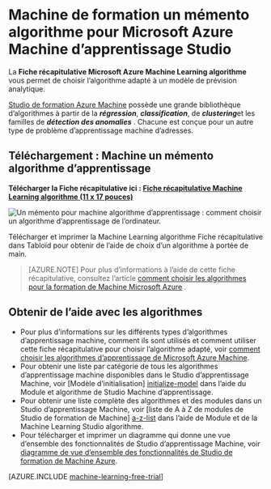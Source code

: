 <properties
    pageTitle="Poste un mémento algorithme d’apprentissage | Microsoft Azure"
    description="Une machine imprimable mémento d’algorithme d’apprentissage vous permet de choisir l’algorithme adapté à votre modèle de prévision dans le Studio d’apprentissage Machine Azure."
    keywords="algorithme mémento, Fiche récapitulative, algorithme d’apprentissage machine"
    services="machine-learning"
    documentationCenter=""
    authors="brohrer"
    manager="jhubbard"
    editor="cgronlun"/>

<tags
    ms.service="machine-learning"
    ms.workload="data-services"
    ms.tgt_pltfrm="na"
    ms.devlang="na"
    ms.topic="article"
    ms.date="08/09/2016"
    ms.author="brohrer;garye" />


# <a name="machine-learning-algorithm-cheat-sheet-for-microsoft-azure-machine-learning-studio"></a>Machine de formation un mémento algorithme pour Microsoft Azure Machine d’apprentissage Studio

La **Fiche récapitulative Microsoft Azure Machine Learning algorithme** vous permet de choisir l’algorithme adapté à un modèle de prévision analytique.

[Studio de formation Azure Machine](https://studio.azureml.net/) possède une grande bibliothèque d’algorithmes à partir de la ***régression***, ***classification***, de ***clustering***et les familles de ***détection des anomalies*** . Chacune est conçue pour un autre type de problème d’apprentissage machine d’adresses.


## <a name="download-machine-learning-algorithm-cheat-sheet"></a>Téléchargement : Machine un mémento algorithme d’apprentissage

**Télécharger la Fiche récapitulative ici : [Fiche récapitulative Machine Learning algorithme (11 x 17 pouces)](http://download.microsoft.com/download/A/6/1/A613E11E-8F9C-424A-B99D-65344785C288/microsoft-machine-learning-algorithm-cheat-sheet-v6.pdf)**

![Un mémento pour machine algorithme d’apprentissage : comment choisir un algorithme d’apprentissage de l’ordinateur.][cheat-sheet]

[cheat-sheet]: ./media/machine-learning-algorithm-cheat-sheet/machine-learning-algorithm-cheat-sheet-small_v_0_6-01.png

Télécharger et imprimer la Machine Learning algorithme Fiche récapitulative dans Tabloïd pour obtenir de l’aide de choix d’un algorithme à portée de main.

> [AZURE.NOTE] Pour plus d’informations à l’aide de cette fiche récapitulative, consultez l’article [comment choisir les algorithmes pour la formation de Machine Microsoft Azure](machine-learning-algorithm-choice.md) .

## <a name="more-help-with-algorithms"></a>Obtenir de l’aide avec les algorithmes

* Pour plus d’informations sur les différents types d’algorithmes d’apprentissage machine, comment ils sont utilisés et comment utiliser cette fiche récapitulative pour choisir l’algorithme adapté, voir [comment choisir les algorithmes d’apprentissage de Microsoft Azure Machine](machine-learning-algorithm-choice.md).
* Pour obtenir une liste par catégorie de tous les algorithmes d’apprentissage machine disponibles dans le Studio d’apprentissage Machine, voir [Modèle d’initialisation] [ initialize-model] dans l’aide du Module et algorithme de Studio Machine d’apprentissage.
* Pour obtenir une liste complète des algorithmes et des modules dans un Studio d’apprentissage Machine, voir [liste de A à Z de modules de Studio de formation de Machine] [ a-z-list] dans l’aide de Module et de la Machine Learning Studio algorithme.
* Pour télécharger et imprimer un diagramme qui donne une vue d’ensemble des fonctionnalités de Studio d’apprentissage Machine, voir [diagramme de vue d’ensemble des fonctionnalités de Studio de formation de Machine Azure](machine-learning-studio-overview-diagram.md).


[AZURE.INCLUDE [machine-learning-free-trial](../../includes/machine-learning-free-trial.md)]

<!-- This needs to be updated based on the new Choosing and Algorithm article

## Notes and terminology definitions for the machine learning algorithm cheat sheet

* The suggestions offered in this algorithm cheat sheet are approximate rules-of-thumb. Some can be bent, and some can be flagrantly violated. This is intended to suggest a starting point. Don’t be afraid run a head-to-head competition between several algorithms on your data. There is simply no substitute for understanding the principles of each algorithm and understanding the system that generated your data.

* Every machine learning algorithm has its own style or *inductive bias*. For a specific problem, several algorithms may be appropriate and one algorithm may be a better fit than others. But knowing which will be the best fit beforehand is not always possible. In cases like these, several algorithms are listed together in the cheat sheet. An appropriate strategy would be to try one algorithm, and if the results are not yet satisfactory, try the others. Here’s an example from the [Cortana Intelligence Gallery](http://gallery.cortanaintelligence.com/) of an experiment that tries several algorithms against the same data and compares the results: [Compare Multi-class Classifiers: Letter recognition](http://gallery.cortanaintelligence.com/Details/a635502fc98b402a890efe21cec65b92).

* There are three main categories of machine learning: **supervised learning**, **unsupervised learning**, and **reinforcement learning**.

  * In **supervised learning**, each data point is labeled or associated with a category or value of interest.  An example of a categorical label is assigning an image as either a ‘cat’ or a ‘dog’.  An example of a value label is the sale price associated with a used car. The goal of supervised learning is to study many labeled examples like these, and then to be able to make predictions about future data points - for example, to identify new photos with the correct animal or to assign accurate sale prices to other used cars. This is a popular and useful type of machine learning. All of the modules in Azure Machine Learning are supervised learning algorithms except for [K-Means Clustering][k-means-clustering].

  * In **unsupervised learning**, data points have no labels associated with them. Instead, the goal of an unsupervised learning algorithm is to organize the data in some way or to describe its structure. This can mean grouping it into clusters, as K-means does, or finding different ways of looking at complex data so that it appears simpler.

  * In **reinforcement learning**, the algorithm gets to choose an action in response to each data point. It is a common approach in robotics, where the set of sensor readings at one point in time is a data point, and the algorithm must choose the robot’s next action. It's also a natural fit for Internet of Things applications. The learning algorithm also receives a reward signal a short time later, indicating how good the decision was. Based on this, the algorithm modifies its strategy in order to achieve the highest reward. Currently there are no reinforcement learning algorithm modules in Azure ML.

* **Bayesian methods** make the assumption of statistically independent data points. This means that the unmodeled variability in one data point is uncorrelated with others, that is, it can’t be predicted. For example, if the data being recorded is the number of minutes until the next subway train arrives, two measurements taken a day apart are statistically independent. However, two measurements taken a minute apart are not statistically independent - the value of one is highly predictive of the value of the other.

* **Boosted decision tree regression** takes advantage of feature overlap or interaction among features. That means that, in any given data point, the value of one feature is somewhat predictive of the value of another. For example, in daily high/low temperature data, knowing the low temperature for the day allows you to make a reasonable guess at the high. The information contained in the two features is somewhat redundant.

* Classifying data into more than two categories can be done by either using an inherently multi-class classifier, or by combining a set of two-class classifiers into an **ensemble**. In the ensemble approach, there is a separate two-class classifier for each class - each one separates the data into two categories:  “this class” and “not this class.” Then these classifiers vote on the correct assignment of the data point. This is the operational principle behind [One-vs-All Multiclass][one-vs-all-multiclass].

* Several methods, including logistic regression and the Bayes point machine, assume **linear class boundaries**, that is, that the boundaries between classes are approximately straight lines (or hyperplanes in the more general case). Often this is a characteristic of the data that you don’t know until after you’ve tried to separate it, but it’s something that typically can be learned by visualizing beforehand. If the class boundaries look very irregular, stick with decision trees, decision jungles, support vector machines, or neural networks.

* Neural networks can be used with categorical variables by creating a **dummy variable** for each category and setting it to 1 in cases where the category applies, 0 where it doesn’t.

-->

<!-- This is how you can add a link to the image in HTML. Don't know how to do this in markdown.
<a href="http://download.microsoft.com/download/A/6/1/A613E11E-8F9C-424A-B99D-65344785C288/microsoft-machine-learning-algorithm-cheat-sheet.pdf">
<img src="C:\Users\garye\azure-content-pr\articles\media\machine-learning-algorithm-cheat-sheet\cheat-sheet-small.png">
</a>
-->

<!-- Module References -->
[a-z-list]: https://msdn.microsoft.com/library/azure/dn906033.aspx
[initialize-model]: https://msdn.microsoft.com/library/azure/0c67013c-bfbc-428b-87f3-f552d8dd41f6/
[k-means-clustering]: https://msdn.microsoft.com/library/azure/5049a09b-bd90-4c4e-9b46-7c87e3a36810/
[one-vs-all-multiclass]: https://msdn.microsoft.com/library/azure/7191efae-b4b1-4d03-a6f8-7205f87be664/
